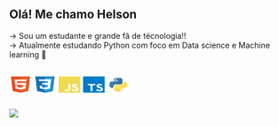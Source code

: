 ## Olá! Me chamo Helson   

-> Sou um estudante e grande fã de técnologia!!<br>
-> Atualmente estudando Python com foco em Data science e Machine learning 🧠


<div style="display: inline_block"><br>
  <img align="center" alt="Helson-HTML" height="30" width="40" src="https://raw.githubusercontent.com/devicons/devicon/master/icons/html5/html5-original.svg">
  <img align="center" alt="Helson-CSS" height="30" width="40" src="https://raw.githubusercontent.com/devicons/devicon/master/icons/css3/css3-original.svg">
  <img align="center" alt="Helson-Js" height="30" width="40" src="https://raw.githubusercontent.com/devicons/devicon/master/icons/javascript/javascript-plain.svg">
  <img align="center" alt="Helson-Ts" height="30" width="40" src="https://raw.githubusercontent.com/devicons/devicon/master/icons/typescript/typescript-plain.svg">
  <img align="center" alt="Helson-Python" height="30" width="40" src="https://raw.githubusercontent.com/devicons/devicon/master/icons/python/python-original.svg">
</div>


##

<a href="https://www.linkedin.com/in/helson-ventura-76a191171/" target="_blank"><img src="https://img.shields.io/badge/-LinkedIn-%230077B5?style=for-the-badge&logo=linkedin&logoColor=white" target="_blank"></a>


